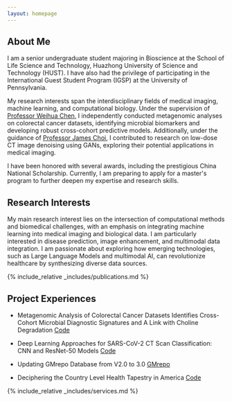 ```yaml
---
layout: homepage
---
```


## About Me

I am a senior undergraduate student majoring in Bioscience at the School of Life Science and Technology, Huazhong University of Science and Technology (HUST). I have also had the privilege of participating in the International Guest Student Program (IGSP) at the University of Pennsylvania.

My research interests span the interdisciplinary fields of medical imaging, machine learning, and computational biology. Under the supervision of [Professor Weihua Chen](http://faculty.hust.edu.cn/chenweihua2/en/index.htm), I independently conducted metagenomic analyses on colorectal cancer datasets, identifying microbial biomarkers and developing robust cross-cohort predictive models. Additionally, under the guidance of [Professor James Choi](https://profiles.imperial.ac.uk/j.choi), I contributed to research on low-dose CT image denoising using GANs, exploring their potential applications in medical imaging.

I have been honored with several awards, including the prestigious China National Scholarship. Currently, I am preparing to apply for a master's program to further deepen my expertise and research skills.


## Research Interests

My main research interest lies on the intersection of computational methods and biomedical challenges, with an emphasis on integrating machine learning into medical imaging and biological data. I am particularly interested in disease prediction, image enhancement, and multimodal data integration. I am passionate about exploring how emerging technologies, such as Large Language Models and multimodal AI, can revolutionize healthcare by synthesizing diverse data sources.


{% include_relative _includes/publications.md %}



## Project Experiences

- Metagenomic Analysis of Colorectal Cancer Datasets Identifies Cross-Cohort Microbial Diagnostic Signatures and A Link with Choline Degradation
 <a href="https://github.com/yunuo-wang/Cross-Cohort-Microbial-Diagnostic-Signatures" 
class="publication-link-button"  target="_blank" >Code</a>


- Deep Learning Approaches for SARS-CoV-2 CT Scan Classification: CNN and ResNet-50 Models
 <a href="https://github.com/yunuo-wang/COVID-19-CT-Scan-Classification-Using-CNN-Models" 
class="publication-link-button"  target="_blank" >Code</a>

 
- Updating GMrepo Database from V2.0 to 3.0
 <a href="https://gmrepo.humangut.info/home" 
class="publication-link-button"  target="_blank" >GMrepo</a>


- Deciphering the Country Level Health Tapestry in America
 <a href="https://github.com/yunuo-wang/Deciphering-the-Country-Level-Health-Tapestry-in-America" 
class="publication-link-button"  target="_blank" >Code</a>

 
 
 
{% include_relative _includes/services.md %}
